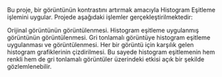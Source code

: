 Bu proje, bir görüntünün kontrastını artırmak amacıyla Histogram Eşitleme işlemini uygular. Projede aşağıdaki işlemler gerçekleştirilmektedir:

Orijinal görüntünün görüntülenmesi.
Histogram eşitleme uygulanmış görüntünün görüntülenmesi.
Gri tonlamalı görüntüye histogram eşitleme uygulanması ve görüntülenmesi.
Her bir görüntü için karşılık gelen histogram grafiklerinin çizdirilmesi.
Bu sayede histogram eşitlemenin hem renkli hem de gri tonlamalı görüntüler üzerindeki etkisi açık bir şekilde gözlemlenebilir.
